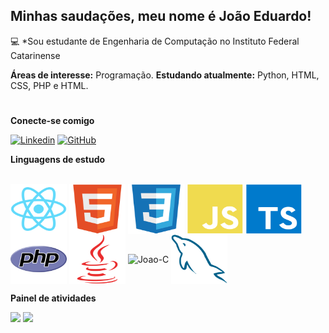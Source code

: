 ## Minhas saudações, meu nome é João Eduardo!

💻 *Sou estudante de Engenharia de Computação no Instituto Federal Catarinense


**Áreas de interesse:** Programação.
**Estudando atualmente:** Python, HTML, CSS, PHP e HTML.


# 
**Conecte-se comigo**


[![Linkedin](https://img.shields.io/badge/LinkedIn-0077B5?style=for-the-badge&logo=linkedin&logoColor=white)](https://www.linkedin.com/in/joão-eduardo-gebauer-rodrigues-dos-santos-45015a1a5/)
[![GitHub](	https://img.shields.io/badge/GitHub-100000?style=for-the-badge&logo=github&logoColor=white)](https://github.com/mykhoy)


**Linguagens de estudo**
    
<div style="display: inline_block"><br>
    
  <img align="center" alt="Joao-React" height="80" width="90" src="https://raw.githubusercontent.com/devicons/devicon/master/icons/react/react-original.svg">
  <img align="center" alt="Joao-HTML" height="80" width="90" src="https://raw.githubusercontent.com/devicons/devicon/master/icons/html5/html5-original.svg">
  <img align="center" alt="Joao-CSS" height="80" width="90" src="https://raw.githubusercontent.com/devicons/devicon/master/icons/css3/css3-original.svg">
  <img align="center" alt="Joao-JS" height="80" width="90" src="https://raw.githubusercontent.com/devicons/devicon/master/icons/javascript/javascript-plain.svg">
  <img align="center" alt="Joao-JS" height="80" width="90" src="https://raw.githubusercontent.com/devicons/devicon/master/icons/typescript/typescript-plain.svg">
  <img align="center" alt="Joao-PHP" height="80" width="90" src="https://raw.githubusercontent.com/devicons/devicon/master/icons/php/php-original.svg">
  <img align="center" alt="Joao-Java" height="80" width="90" src="https://raw.githubusercontent.com/devicons/devicon/master/icons/java/java-plain.svg">
  <img align="center" alt="Joao-C" height="80" width="90" src="https://cdn.jsdelivr.net/gh/devicons/devicon/icons/c/c-original.svg">
  <img align="center" alt="Joao-MySQL" height="80" width="90" src="https://raw.githubusercontent.com/devicons/devicon/master/icons/mysql/mysql-plain.svg">
            
</div>
  

**Painel de atividades**

<div align="left">
<img height="180em" src="https://github-readme-stats-sigma-five.vercel.app/api?username=mykhoy&show_icons=true&theme=synthwave&include_all_commits=true&count_private=true"/>

<img height="180em" src="https://github-readme-stats-sigma-five.vercel.app/api/top-langs/?username=mykhoy&layout=compact&langs_count=7&theme=synthwave"/>
</div>


